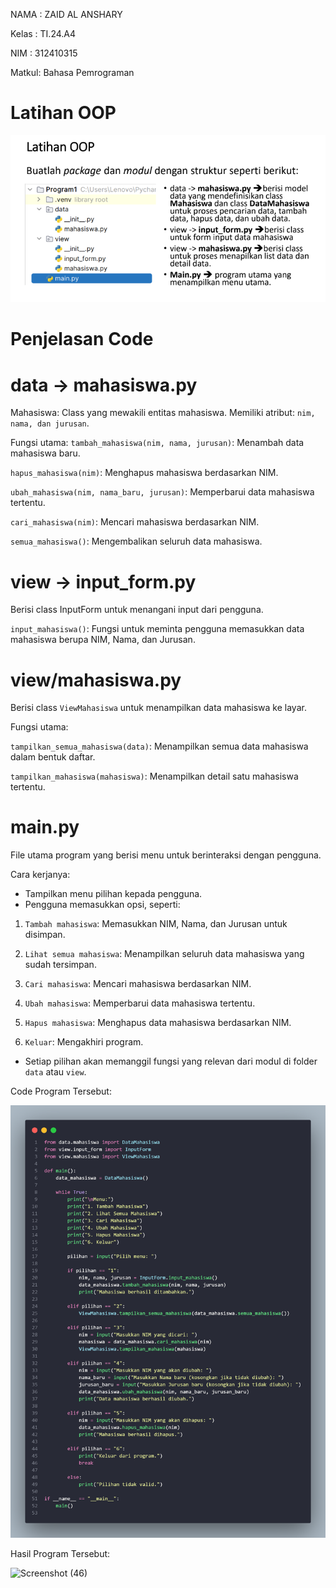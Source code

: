 NAMA  : ZAID AL ANSHARY

Kelas : TI.24.A4

NIM   : 312410315

Matkul: Bahasa Pemrograman

# Latihan OOP

![gambar](https://github.com/andreanbadeh/Latihan-OOP/blob/d0d378be0428cf95cec28d28e1b5ee234729d04c/Images/Screenshot%202024-12-10%20075305.png)

# Penjelasan Code

# data -> mahasiswa.py

Mahasiswa: Class yang mewakili entitas mahasiswa. Memiliki atribut: `nim, nama, dan jurusan`. 

Fungsi utama:
`tambah_mahasiswa(nim, nama, jurusan)`: Menambah data mahasiswa baru.

`hapus_mahasiswa(nim)`: Menghapus mahasiswa berdasarkan NIM.

`ubah_mahasiswa(nim, nama_baru, jurusan)`: Memperbarui data mahasiswa tertentu.

`cari_mahasiswa(nim)`: Mencari mahasiswa berdasarkan NIM.

`semua_mahasiswa()`: Mengembalikan seluruh data mahasiswa.

# view -> input_form.py

Berisi class InputForm untuk menangani input dari pengguna.

`input_mahasiswa()`: Fungsi untuk meminta pengguna memasukkan data mahasiswa berupa NIM, Nama, dan Jurusan.

# view/mahasiswa.py

Berisi class `ViewMahasiswa` untuk menampilkan data mahasiswa ke layar.

Fungsi utama:

`tampilkan_semua_mahasiswa(data)`: Menampilkan semua data mahasiswa dalam bentuk daftar.

`tampilkan_mahasiswa(mahasiswa)`: Menampilkan detail satu mahasiswa tertentu.

# main.py

File utama program yang berisi menu untuk berinteraksi dengan pengguna.

Cara kerjanya:

- Tampilkan menu pilihan kepada pengguna.
- Pengguna memasukkan opsi, seperti:

1. `Tambah mahasiswa`: Memasukkan NIM, Nama, dan Jurusan untuk disimpan.

2. `Lihat semua mahasiswa`: Menampilkan seluruh data mahasiswa yang sudah tersimpan.

3. `Cari mahasiswa`: Mencari mahasiswa berdasarkan NIM.

4. `Ubah mahasiswa`: Memperbarui data mahasiswa tertentu.

5. `Hapus mahasiswa`: Menghapus data mahasiswa berdasarkan NIM.

6. `Keluar`: Mengakhiri program.

- Setiap pilihan akan memanggil fungsi yang relevan dari modul di folder `data` atau `view`.

Code Program Tersebut:

![gambar](https://github.com/andreanbadeh/Latihan-OOP/blob/1143d6fa951b5abb514b802727d827813f8f4ea8/Images/data.png)

Hasil Program Tersebut:

![Screenshot (46)](https://github.com/user-attachments/assets/9e126a98-fb1a-4a67-8530-205fc4b33cf6)
